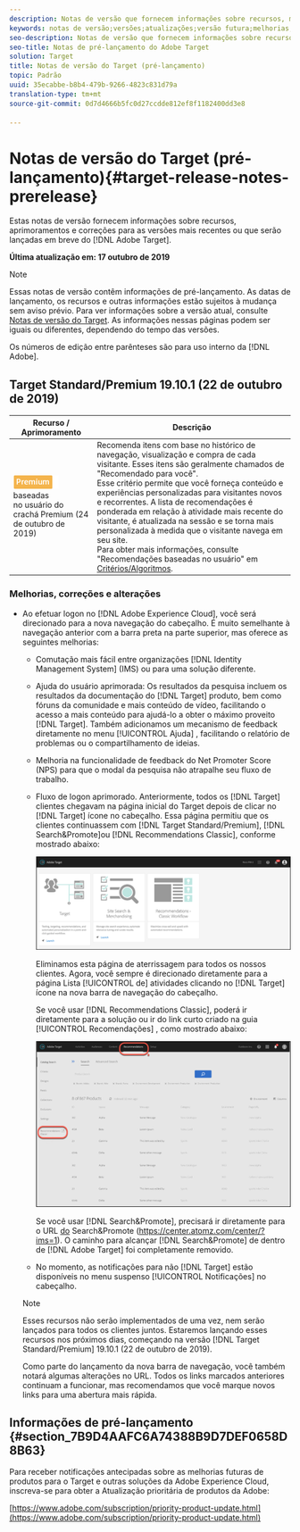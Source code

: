 ```yaml
---
description: Notas de versão que fornecem informações sobre recursos, melhorias e correções para as versões mais recentes ou futuras do Adobe Target.
keywords: notas de versão;versões;atualizações;versão futura;melhorias;novos recursos;correções
seo-description: Notas de versão que fornecem informações sobre recursos, melhorias e correções para as versões mais recentes ou futuras do Adobe Target DNL.
seo-title: Notas de pré-lançamento do Adobe Target
solution: Target
title: Notas de versão do Target (pré-lançamento)
topic: Padrão
uuid: 35ecabbe-b8b4-479b-9266-4823c831d79a
translation-type: tm+mt
source-git-commit: 0d7d4666b5fc0d27ccdde812ef8f1182400dd3e8

---
```



# Notas de versão do Target (pré-lançamento){#target-release-notes-prerelease}

Estas notas de versão fornecem informações sobre recursos, aprimoramentos e correções para as versões mais recentes ou que serão lançadas em breve do [!DNL Adobe Target].

**Última atualização em: 17 outubro de 2019**

>[!NOTE]
>
>Essas notas de versão contêm informações de pré-lançamento. As datas de lançamento, os recursos e outras informações estão sujeitos à mudança sem aviso prévio. Para ver informações sobre a versão atual, consulte [Notas de versão do Target](release-notes.md). As informações nessas páginas podem ser iguais ou diferentes, dependendo do tempo das versões.
>
>Os números de edição entre parênteses são para uso interno da [!DNL Adobe].

## Target Standard/Premium 19.10.1 (22 de outubro de 2019)

| Recurso  / Aprimoramento | Descrição |
| --- | --- |
| ![Recomendações](/help/assets/premium.png) baseadas<br>no usuário do crachá Premium (24 de outubro de 2019) | Recomenda itens com base no histórico de navegação, visualização e compra de cada visitante. Esses itens são geralmente chamados de "Recomendado para você".<br>Esse critério permite que você forneça conteúdo e experiências personalizadas para visitantes novos e recorrentes. A lista de recomendações é ponderada em relação à atividade mais recente do visitante, é atualizada na sessão e se torna mais personalizada à medida que o visitante navega em seu site.<br>Para obter mais informações, consulte "Recomendações baseadas no usuário" em [Critérios/Algoritmos](/help/c-recommendations/c-algorithms/algorithms.md#criteria-algorithms). |

### Melhorias, correções e alterações

* Ao efetuar logon no [!DNL Adobe Experience Cloud], você será direcionado para a nova navegação do cabeçalho. É muito semelhante à navegação anterior com a barra preta na parte superior, mas oferece as seguintes melhorias:

   * Comutação mais fácil entre organizações [!DNL Identity Management System] (IMS) ou para uma solução diferente.
   * Ajuda do usuário aprimorada: Os resultados da pesquisa incluem os resultados da documentação do [!DNL Target] produto, bem como fóruns da comunidade e mais conteúdo de vídeo, facilitando o acesso a mais conteúdo para ajudá-lo a obter o máximo proveito [!DNL Target]. Também adicionamos um mecanismo de feedback diretamente no menu [!UICONTROL Ajuda] , facilitando o relatório de problemas ou o compartilhamento de ideias.

   * Melhoria na funcionalidade de feedback do Net Promoter Score (NPS) para que o modal da pesquisa não atrapalhe seu fluxo de trabalho.
   * Fluxo de logon aprimorado. Anteriormente, todos os [!DNL Target] clientes chegavam na página inicial do Target depois de clicar no [!DNL Target] ícone no cabeçalho. Essa página permitiu que os clientes continuassem com [!DNL Target Standard/Premium], [!DNL Search&Promote]ou [!DNL Recommendations Classic], conforme mostrado abaixo:

      ![Página de aterrissagem](/help/r-release-notes/assets/landing.png)

      Eliminamos esta página de aterrissagem para todos os nossos clientes. Agora, você sempre é direcionado diretamente para a página Lista [!UICONTROL de] atividades clicando no [!DNL Target] ícone na nova barra de navegação do cabeçalho.

      Se você usar [!DNL Recommendations Classic], poderá ir diretamente para a solução ou ir do link curto criado na guia [!UICONTROL Recomendações] , como mostrado abaixo:

      ![Link profundo Recs Classic](/help/r-release-notes/assets/recs-classic.png)

      Se você usar [!DNL Search&Promote], precisará ir diretamente para o URL [do](https://center.atomz.com/center/?ims=1) Search&amp;Promote (https://center.atomz.com/center/?ims=1). O caminho para alcançar [!DNL Search&Promote] de dentro de [!DNL Adobe Target] foi completamente removido.

   * No momento, as notificações para não [!DNL Target] estão disponíveis no menu suspenso [!UICONTROL Notificações] no cabeçalho.
   >[!NOTE]
   >
   >Esses recursos não serão implementados de uma vez, nem serão lançados para todos os clientes juntos. Estaremos lançando esses recursos nos próximos dias, começando na versão [!DNL Target Standard/Premium] 19.10.1 (22 de outubro de 2019).
   >
   >Como parte do lançamento da nova barra de navegação, você também notará algumas alterações no URL. Todos os links marcados anteriores continuam a funcionar, mas recomendamos que você marque novos links para uma abertura mais rápida.

## Informações de pré-lançamento {#section_7B9D4AAFC6A74388B9D7DEF0658D8B63}

Para receber notificações antecipadas sobre as melhorias futuras de produtos para o Target e outras soluções da Adobe Experience Cloud, inscreva-se para obter a Atualização prioritária de produtos da Adobe:

[https://www.adobe.com/subscription/priority-product-update.html](https://www.adobe.com/subscription/priority-product-update.html)
